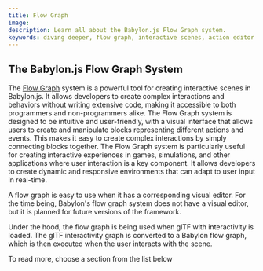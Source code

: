```yaml
---
title: Flow Graph
image:
description: Learn all about the Babylon.js Flow Graph system.
keywords: diving deeper, flow graph, interactive scenes, action editor
---
```


## The Babylon.js Flow Graph System

The [Flow Graph](/features/featuresDeepDive/flowGraph/flowGraphBasicConcepts) system is a powerful tool for creating interactive scenes in Babylon.js. It allows developers to create complex interactions and behaviors without writing extensive code, making it accessible to both programmers and non-programmers alike.
The Flow Graph system is designed to be intuitive and user-friendly, with a visual interface that allows users to create and manipulate blocks representing different actions and events. This makes it easy to create complex interactions by simply connecting blocks together.
The Flow Graph system is particularly useful for creating interactive experiences in games, simulations, and other applications where user interaction is a key component. It allows developers to create dynamic and responsive environments that can adapt to user input in real-time.

A flow graph is easy to use when it has a corresponding visual editor. For the time being, Babylon's flow graph system does not have a visual editor, but it is planned for future versions of the framework.

Under the hood, the flow graph is being used when glTF with interactivity is loaded. The glTF interactivity graph is converted to a Babylon flow graph, which is then executed when the user interacts with the scene.

To read more, choose a section from the list below
